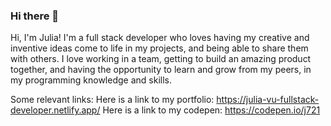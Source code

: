 ### Hi there 👋

Hi, I'm Julia! I'm a full stack developer who loves having my creative and inventive ideas come to life in my projects, and being able to share them with others. I love working in a team, getting to build an amazing product together, and having the opportunity to learn and grow from my peers, in my programming knowledge and skills. 
 
Some relevant links:
Here is a link to my portfolio: https://julia-vu-fullstack-developer.netlify.app/
Here is a link to my codepen: https://codepen.io/j721


